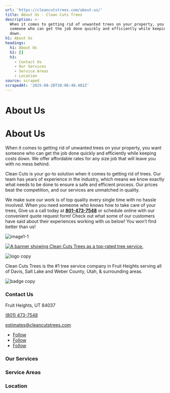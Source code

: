 ```yaml
---
url: 'https://cleancutstrees.com/about-us/'
title: About Us - Clean Cuts Trees
description: >-
  When it comes to getting rid of unwanted trees on your property, you want
  someone who can get the job done quickly and efficiently while keeping costs
  down.
h1: About Us
headings:
  h1: About Us
  h2: []
  h3:
    - Contact Us
    - Our Services
    - Service Areas
    - Location
source: scraped
scrapedAt: '2025-08-28T20:06:48.481Z'
---
```

# About Us

# About Us

When it comes to getting rid of unwanted trees on your property, you want someone who can get the job done quickly and efficiently while keeping costs down. We offer affordable rates for any size job that will leave you with no mess behind.

Clean Cuts is your go-to solution when it comes to getting rid of trees. Our team has years of experience in the industry, which means we know exactly what needs to be done to ensure a safe and efficient process. Our prices beat the competition, and our services are unmatched in quality.

We make sure our work is of top quality every single time with no hassle involved. When you need someone who knows how to take care of your trees, Give us a call today at **[801-473-7548](Tel:+18014737548)** or schedule online with our convenient quote request form! Check out what some of our customers have said about their experiences working with us below! You won’t find better than us!

![image1-1](https://cleancutstrees.com/wp-content/uploads/image1-1.jpeg "image1-1")

[![A banner showing Clean Cuts Trees as a top-rated tree service.](./assets/46e090fe73f60009021c8846ef1e25840cbc1fb0.png "arguably-the-best-banner-2")](https://cleancutstrees.com/contact-us/)

![logo copy](./assets/90a16e2ce5a7f00fb2e4f2b204af48a34ef55eab.png "logo copy")

Clean Cuts Trees is the #1 tree service company in Fruit Heights serving all of Davis, Salt Lake and Weber County, Utah, & surrounding areas.

![badge copy](./assets/f718afde080bd8d3dd3880e1e259267f39699dcb.png "badge copy")

### Contact Us

Fruit Heights, UT 84037

[(801) 473-7548](tel:+18014737548)

[estimates@cleancutstrees.com](mailto:estimates@cleancutstrees.com)

-   [Follow](https://www.facebook.com/CleanCutsTrees/ "Follow on Facebook")
-   [Follow](https://www.youtube.com/channel/UCSMH2M8_eCp3TM7lxs7HC1w/videos "Follow on Youtube")
-   [Follow](https://www.instagram.com/clean_cuts_trees/ "Follow on Instagram")

### Our Services

### Service Areas

### Location
